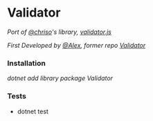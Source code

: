 # Validator

*Port of [@chriso](https://github.com/chriso)'s library, [validator.js](https://github.com/validatorjs/validator.js)*

*First Developed by [@Alex](https://github.com/AlexArchive), former repo [Validator](https://github.com/AlexArchive/Validator)*

### Installation

*dotnet add library package Validator*


### Tests 

- dotnet test
